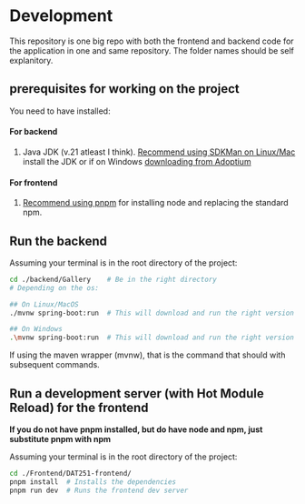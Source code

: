 # Development

This repository is one big repo with both the frontend and backend code for the application in one and same repository.
The folder names should be self explanitory.

## prerequisites for working on the project
You need to have installed:
#### For backend
1. Java JDK (v.21 atleast I think). [Recommend using SDKMan on Linux/Mac](https://sdkman.io/) install the JDK or if on Windows [downloading from Adoptium](https://adoptium.net/)

#### For frontend
1. [Recommend using pnpm](https://sdkman.io/) for installing node and replacing the standard npm.


## Run the backend

Assuming your terminal is in the root directory of the project:
```bash
cd ./backend/Gallery    # Be in the right directory
# Depending on the os:

## On Linux/MacOS
./mvnw spring-boot:run  # This will download and run the right version of maven before running the spring boot development server.

## On Windows
.\mvnw spring-boot:run  # This will download and run the right version of maven before running the spring boot development server.

```

If using the maven wrapper (mvnw), that is the command that should with subsequent commands.

## Run a development server (with Hot Module Reload) for the frontend

**If you do not have pnpm installed, but do have node and npm, just substitute pnpm with npm**

Assuming your terminal is in the root directory of the project:
```bash
cd ./Frontend/DAT251-frontend/
pnpm install  # Installs the dependencies 
pnpm run dev  # Runs the frontend dev server
```